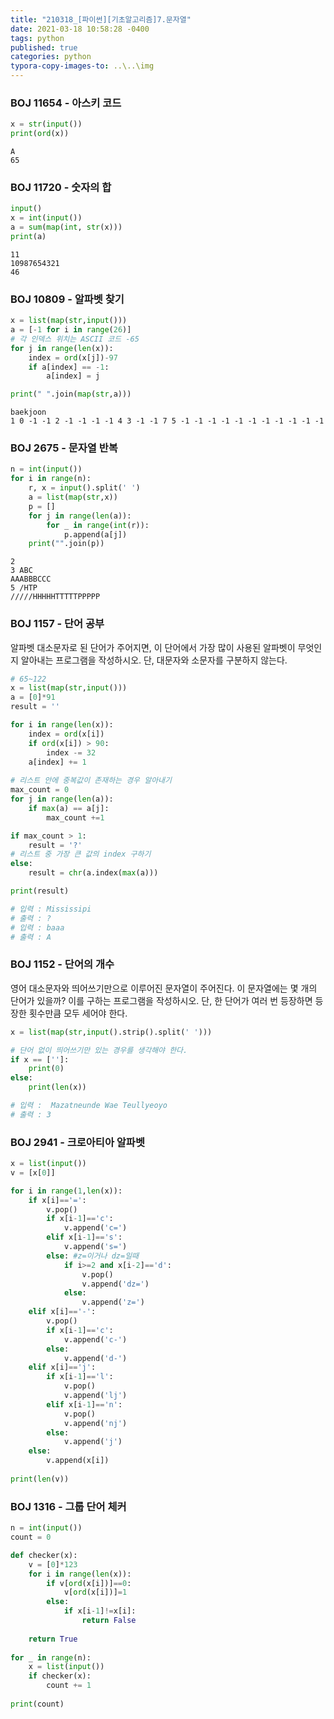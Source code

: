 ```yaml
---
title: "210318_[파이썬][기초알고리즘]7.문자열"
date: 2021-03-18 10:58:28 -0400
tags: python
published: true
categories: python
typora-copy-images-to: ..\..\img
---
```




### BOJ 11654 - 아스키 코드


```python
x = str(input())
print(ord(x))
```

    A
    65


### BOJ 11720 - 숫자의 합


```python
input()
x = int(input())
a = sum(map(int, str(x)))
print(a)
```

    11
    10987654321
    46


### BOJ 10809 - 알파벳 찾기


```python
x = list(map(str,input()))
a = [-1 for i in range(26)]
# 각 인덱스 위치는 ASCII 코드 -65
for j in range(len(x)):
    index = ord(x[j])-97
    if a[index] == -1:
        a[index] = j

print(" ".join(map(str,a)))
```

    baekjoon
    1 0 -1 -1 2 -1 -1 -1 -1 4 3 -1 -1 7 5 -1 -1 -1 -1 -1 -1 -1 -1 -1 -1 -1


### BOJ 2675 - 문자열 반복


```python
n = int(input())
for i in range(n):
    r, x = input().split(' ')
    a = list(map(str,x))
    p = []
    for j in range(len(a)):
        for _ in range(int(r)):
            p.append(a[j])
    print("".join(p))
```

    2
    3 ABC
    AAABBBCCC
    5 /HTP
    /////HHHHHTTTTTPPPPP

### BOJ 1157 - 단어 공부
알파벳 대소문자로 된 단어가 주어지면, 이 단어에서 가장 많이 사용된 알파벳이 무엇인지 알아내는 프로그램을 작성하시오. 단, 대문자와 소문자를 구분하지 않는다.

```python
# 65~122
x = list(map(str,input()))
a = [0]*91
result = ''

for i in range(len(x)):
    index = ord(x[i])
    if ord(x[i]) > 90:
        index -= 32
    a[index] += 1
    
# 리스트 안에 중복값이 존재하는 경우 알아내기
max_count = 0
for j in range(len(a)):
    if max(a) == a[j]:
        max_count +=1

if max_count > 1:
    result = '?'
# 리스트 중 가장 큰 값의 index 구하기
else:
    result = chr(a.index(max(a)))

print(result)
```

```python
# 입력 : Mississipi
# 출력 : ?
# 입력 : baaa
# 출력 : A
```

### BOJ 1152 - 단어의 개수
영어 대소문자와 띄어쓰기만으로 이루어진 문자열이 주어진다. 이 문자열에는 몇 개의 단어가 있을까? 이를 구하는 프로그램을 작성하시오. 단, 한 단어가 여러 번 등장하면 등장한 횟수만큼 모두 세어야 한다.

```python
x = list(map(str,input().strip().split(' ')))

# 단어 없이 띄어쓰기만 있는 경우를 생각해야 한다.
if x == ['']:
    print(0)
else:
    print(len(x))
```

```python
# 입력 :  Mazatneunde Wae Teullyeoyo
# 출력 : 3
```

### BOJ 2941 - 크로아티아 알파벳

```python
x = list(input())
v = [x[0]]

for i in range(1,len(x)):
    if x[i]=='=':
        v.pop()
        if x[i-1]=='c':
            v.append('c=')
        elif x[i-1]=='s':
            v.append('s=')
        else: #z=이거나 dz=일때
            if i>=2 and x[i-2]=='d':
                v.pop()
                v.append('dz=')
            else:
                v.append('z=')
    elif x[i]=='-':
        v.pop()
        if x[i-1]=='c':
            v.append('c-')
        else:
            v.append('d-')
    elif x[i]=='j':
        if x[i-1]=='l':
            v.pop()
            v.append('lj')
        elif x[i-1]=='n':
            v.pop()
            v.append('nj')
        else:
            v.append('j')
    else:
        v.append(x[i])
        
print(len(v))
```

### BOJ 1316 - 그룹 단어 체커

```python
n = int(input())
count = 0

def checker(x):
    v = [0]*123
    for i in range(len(x)):
        if v[ord(x[i])]==0:
            v[ord(x[i])]=1
        else:
            if x[i-1]!=x[i]:
                return False
            
    return True
    
for _ in range(n):
    x = list(input())
    if checker(x):
        count += 1
    
print(count)
```